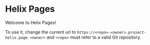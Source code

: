 # Helix Pages

Welcome to Helix Pages!

To use it, change the current url to `https://<repo>-<owner>.project-helix.page`.
`<owner>` and `<repo>` must refer to a valid Git repository.